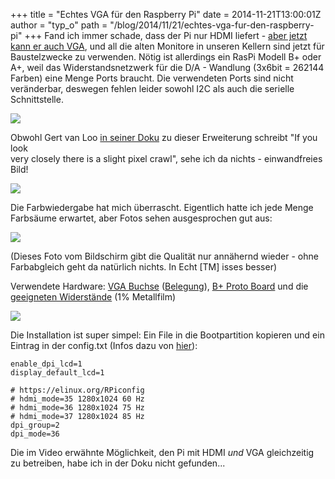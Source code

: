 +++
title = "Echtes VGA für den Raspberry Pi"
date = 2014-11-21T13:00:01Z
author = "typ_o"
path = "/blog/2014/11/21/echtes-vga-fur-den-raspberry-pi"
+++
Fand ich immer schade, dass der Pi nur HDMI liefert - [aber jetzt kann
er auch VGA](https://www.raspberrypi.org/gert-vga-adapter/), und all die
alten Monitore in unseren Kellern sind jetzt für Baustelzwecke zu
verwenden. Nötig ist allerdings ein RasPi Modell B+ oder A+, weil das
Widerstandsnetzwerk für die D/A - Wandlung (3x6bit = 262144 Farben) eine
Menge Ports braucht. Die verwendeten Ports sind nicht veränderbar,
deswegen fehlen leider sowohl I2C als auch die serielle Schnittstelle.

![](/media/vgapi03.serendipityThumb.jpg)

Obwohl Gert van Loo [in seiner Doku](https://github.com/fenlogic/vga666)
zu dieser Erweiterung schreibt "If you look  
very closely there is a slight pixel crawl", sehe ich da nichts -
einwandfreies Bild!

![](/media/vgapi00.serendipityThumb.jpg)

Die Farbwiedergabe hat mich überrascht. Eigentlich hatte ich jede Menge
Farbsäume erwartet, aber Fotos sehen ausgesprochen gut aus:

[![](/media/blue.serendipityThumb.JPG)](/media/blue.JPG)

(Dieses Foto vom Bildschirm gibt die Qualität nur annähernd wieder -
ohne Farbabgleich geht da natürlich nichts. In Echt \[TM\] isses
besser)

Verwendete Hardware: [VGA
Buchse](https://www.reichelt.de/High-Density-Steckverbinder/HD-15FW/3//index.html?ACTION=3&GROUPID=3209&ARTICLE=8506&SEARCH=HD%2015FW%20&OFFSET=500&WKID=0&)
([Belegung](https://www.theavguide.co.uk/view_page.php?page=18)), [B+
Proto Board](https://www.watterott.com/de/RPi-Proto-HAT) und die
[geeigneten
Widerstände](https://www.reichelt.de/1-4W-1-/2/index.html?&ACTION=2&LA=3&GROUPID=3074)
(1% Metallfilm)

![](/media/vgapi04.jpg)

Die Installation ist super simpel: Ein File in die Bootpartition
kopieren und ein Eintrag in der config.txt (Infos dazu von
[hier](https://elinux.org/RPiconfig)):

```
enable_dpi_lcd=1
display_default_lcd=1

# https://elinux.org/RPiconfig
# hdmi_mode=35 1280x1024 60 Hz
# hdmi_mode=36 1280x1024 75 Hz
# hdmi_mode=37 1280x1024 85 Hz
dpi_group=2
dpi_mode=36
```

Die im Video erwähnte Möglichkeit, den Pi mit HDMI _und_ VGA
gleichzeitig zu betreiben, habe ich in der Doku nicht gefunden...
